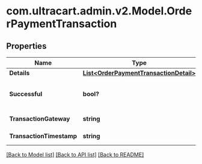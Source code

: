 # com.ultracart.admin.v2.Model.OrderPaymentTransaction
## Properties

Name | Type | Description | Notes
------------ | ------------- | ------------- | -------------
**Details** | [**List&lt;OrderPaymentTransactionDetail&gt;**](OrderPaymentTransactionDetail.md) | Details | [optional] 
**Successful** | **bool?** | True if the transaction was successful | [optional] 
**TransactionGateway** | **string** | Transaction gateway | [optional] 
**TransactionTimestamp** | **string** | Transaction date/time | [optional] 


[[Back to Model list]](../README.md#documentation-for-models) [[Back to API list]](../README.md#documentation-for-api-endpoints) [[Back to README]](../README.md)

